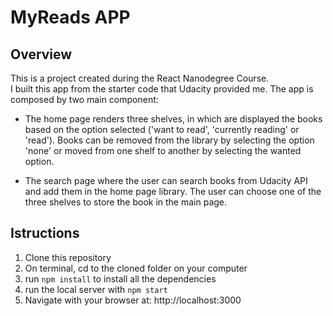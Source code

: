 # MyReads APP #

## Overview ##
This is a project created during the React Nanodegree Course.  
I built this app from the starter code that Udacity provided me. The app is composed by two main component:  

- The home page renders three shelves, in which are displayed the books based on the option selected ('want to read', 'currently reading' or 'read'). Books can be removed from the library by selecting the option 'none' or moved from one shelf to another by selecting the wanted option.

- The search page where the user can search books from Udacity API and add them in the home page library. The user can choose one of the three shelves to store the book in the main page.

## Istructions ## 
1. Clone this repository
2. On terminal, cd to the cloned folder on your computer
3. run ```npm install``` to install all the dependencies
4. run the local server with ```npm start```
5. Navigate with your browser at: http://localhost:3000